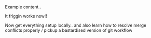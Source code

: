
Example content..

It friggin works now!!

Now get everything setup locally.. and also learn how to resolve merge conflicts properly / pickup a bastardised version of git workflow